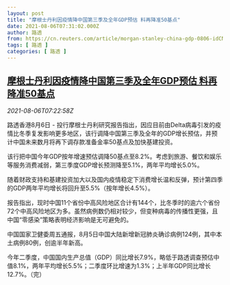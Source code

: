 ```yaml
---
layout: post
title: "摩根士丹利因疫情降中国第三季及全年GDP预估 料再降准50基点"
date: 2021-08-06T07:31:02.000Z
author: 路透
from: https://cn.reuters.com/article/morgan-stanley-china-gdp-0806-idCNKBS2F70SA
tags: [ 路透 ]
categories: [ 路透 ]
---
```

<!--1628235062000-->
[摩根士丹利因疫情降中国第三季及全年GDP预估 料再降准50基点](https://cn.reuters.com/article/morgan-stanley-china-gdp-0806-idCNKBS2F70SA)
------

<div>
<div><i>2021-08-06T07:22:58Z</i></div><p>路透香港8月6日 - 投行摩根士丹利研究报告指出，因应目前由Delta病毒引发的疫情比冬季复发影响更多地区，该行调降中国第三季及全年的GDP增长预估，并预计中国未来数月将再下调存款准备金率50基点及加快基建投资。</p><p>该行把中国今年GDP按年增速预估调降50基点至8.2%。考虑到旅游、餐饮和娱乐等服务消费减弱，第三季度GDP增长预测降至5.1%，两年平均增长5.0%。</p><p>随着财政支持和基建投资加大以及国内疫情稳定下消费增长温和反弹，预计第四季的GDP两年平均增长将回升至5.5%（按年增长4.5%）。</p><p>报告指出，现时中国11个省份中高风险地区合计有144个，比冬季时的逾六个省份72个中高风险地区为多。虽然病例数仍相对较少，但变种病毒的传播性更强，且中国“零感染”策略表明经济影响是无可避免的。</p><p>中国国家卫健委周五通报，8月5日中国大陆新增新冠肺炎确诊病例124例，其中本土病例80例，创逾半年新高。</p><p>今年二季度，中国国内生产总值（GDP）同比增长7.9%，略低于路透调查预估中值8.1%，两年平均增长5.5%；二季度环比增速为1.3%；上半年GDP同比增长12.7%。（完）</p>
</div>
